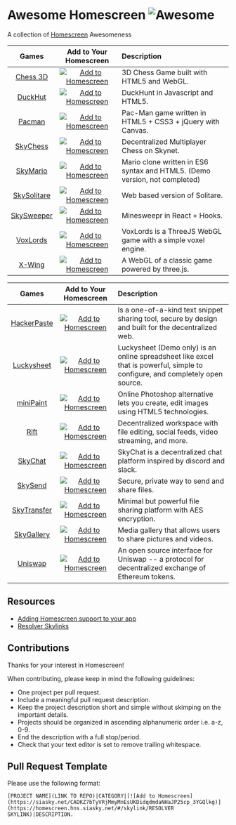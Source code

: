 # Awesome Homescreen ![Awesome](https://cdn.rawgit.com/sindresorhus/awesome/d7305f38d29fed78fa85652e3a63e154dd8e8829/media/badge.svg)

A collection of [Homescreen](https://docs.siasky.net/integrations/homescreen)  Awesomeness


| Games | Add to Your Homescreen | Description |
|:-----:|:----------------------:|:----------- |
[Chess 3D](https://github.com/FrenchYann/Chess3D)|[![Add to Homescreen](https://siasky.net/CADKZ7bTyVRjMmyMnEsUKDidqdmdaNHaJP25cp_3YGQlkg)](https://homescreen.hns.siasky.net/#/skylink/GABOrzJon-Yq0mpeZgPrI7-4AIWdd3m2xnh7sUn5wfTXCg)|3D Chess Game built with HTML5 and WebGL.
[DuckHut](https://github.com/MattSurabian/DuckHunt-JS)|[![Add to Homescreen](https://siasky.net/CADKZ7bTyVRjMmyMnEsUKDidqdmdaNHaJP25cp_3YGQlkg)](https://homescreen.hns.siasky.net/#/skylink/AACZtsENph46a9J76iZLsYiicnvSVWHbbI9rYv6HiclQVg)|DuckHunt in Javascript and HTML5.
[Pacman](https://github.com/luciopanepinto/pacman)|[![Add to Homescreen](https://siasky.net/CADKZ7bTyVRjMmyMnEsUKDidqdmdaNHaJP25cp_3YGQlkg)](https://homescreen.hns.siasky.net/#/skylink/_AgROblixmfuihDeteR9EC1h3HFMRNy-kbdoOmKvUMNd1Q)|Pac-Man game written in HTML5 + CSS3 + jQuery with Canvas.
[SkyChess](https://github.com/redsolver/skychess)|[![Add to Homescreen](https://siasky.net/CADKZ7bTyVRjMmyMnEsUKDidqdmdaNHaJP25cp_3YGQlkg)](https://homescreen.hns.siasky.net/#/skylink/CACo3iCoq51KaiI4zD6y6w1xee-929Nwtlb7DWUyl9FxNQ)|Decentralized Multiplayer Chess on Skynet.
[SkyMario](https://github.com/JuniorTour/es6-mario)|[![Add to Homescreen](https://siasky.net/CADKZ7bTyVRjMmyMnEsUKDidqdmdaNHaJP25cp_3YGQlkg)](https://homescreen.hns.siasky.net/#/skylink/_BWkC67WtxSZb0FjKZgJDKicUQV_YC97ez6rjDdd216pqA)|Mario clone written in ES6 syntax and HTML5. (Demo version, not completed)
[SkySolitare](https://github.com/MrBomar/solitare3)|[![Add to Homescreen](https://siasky.net/CADKZ7bTyVRjMmyMnEsUKDidqdmdaNHaJP25cp_3YGQlkg)](https://homescreen.hns.siasky.net/#/skylink/XADNKywr-KKyG6Gvfz6meS9rLPUdGeTdtTnig-qf3Alw4Q)|Web based version of Solitare.
[SkySweeper](https://github.com/ShizukuIchi/minesweeper)|[![Add to Homescreen](https://siasky.net/CADKZ7bTyVRjMmyMnEsUKDidqdmdaNHaJP25cp_3YGQlkg)](https://homescreen.hns.siasky.net/#/skylink/_ABMRO8tMiwlJSrPaZx1qNRqwRcSwSbL7s_tRCjuI-3yQA)|Minesweepr in React + Hooks.
[VoxLords](https://github.com/Lallassu/VoxLords)|[![Add to Homescreen](https://siasky.net/CADKZ7bTyVRjMmyMnEsUKDidqdmdaNHaJP25cp_3YGQlkg)](https://homescreen.hns.siasky.net/#/skylink/HAE8TUMjKIC8XUT8DgGnFIKNWjz5AAs8-hDw3-_a0jub2A)|VoxLords is a ThreeJS WebGL game with a simple voxel engine.
[X-Wing](https://github.com/amilajack/xwing)|[![Add to Homescreen](https://siasky.net/CADKZ7bTyVRjMmyMnEsUKDidqdmdaNHaJP25cp_3YGQlkg)](https://homescreen.hns.siasky.net/#/skylink/EACXzs0a5cRTncUdlDBR7pVNH2GE8SYJo1Og7eW4BC0Zyg)|A WebGL of a classic game powered by three.js.

| Games | Add to Your Homescreen | Description |
|:-----:|:----------------------:|:----------- |
[HackerPaste](https://github.com/harej/hackerpaste)|[![Add to Homescreen](https://siasky.net/CADKZ7bTyVRjMmyMnEsUKDidqdmdaNHaJP25cp_3YGQlkg)](https://homescreen.hns.siasky.net/#/skylink/_AGCc4-wHTEscwQXTox_95VsHjl-GEwrc7rxGhMXCPStRg)|Is a one-of-a-kind text snippet sharing tool, secure by design and built for the decentralized web.
[Luckysheet](https://github.com/mengshukeji/Luckysheet)|[![Add to Homescreen](https://siasky.net/CADKZ7bTyVRjMmyMnEsUKDidqdmdaNHaJP25cp_3YGQlkg)](https://homescreen.hns.siasky.net/#/skylink/EADnlXoc12LEl8qrW5hi299C-T87OgHLt4TitCGHz24sVw)|Luckysheet (Demo only) is an online spreadsheet like excel that is powerful, simple to configure, and completely open source.
[miniPaint](https://github.com/viliusle/miniPaint)|[![Add to Homescreen](https://siasky.net/CADKZ7bTyVRjMmyMnEsUKDidqdmdaNHaJP25cp_3YGQlkg)](https://homescreen.hns.siasky.net/#/skylink/FADH7_3zsv63F3yvEy5U9OJ8vRpGI-Hb6djT6LB8r3JlpA)|Online Photoshop alternative lets you create, edit images using HTML5 technologies.
[Rift](https://github.com/riftdweb/rift)|[![Add to Homescreen](https://siasky.net/CADKZ7bTyVRjMmyMnEsUKDidqdmdaNHaJP25cp_3YGQlkg)](https://homescreen.hns.siasky.net/#/skylink/EAD7S3bPStozkTtNtzPwFZ2flVP8r2ZXsfyk31Uw4DdOvA)|Decentralized workspace with file editing, social feeds, video streaming, and more.
[SkyChat](https://github.com/redsolver/SkyChat)|[![Add to Homescreen](https://siasky.net/CADKZ7bTyVRjMmyMnEsUKDidqdmdaNHaJP25cp_3YGQlkg)](https://homescreen.hns.siasky.net/#/skylink/NAAa5PaPLSnOLbZawBVR1nXKBKfpwV7-1eqq90IsUWe7uw)|SkyChat is a decentralized chat platform inspired by discord and slack.
|[SkySend](https://github.com/redsolver/skysend)|[![Add to Homescreen](https://siasky.net/CADKZ7bTyVRjMmyMnEsUKDidqdmdaNHaJP25cp_3YGQlkg)](https://homescreen.hns.siasky.net/#/skylink/AQDikuO5szw9nTHZvvm0jT_iwRIJ74UqyvReNwHePAkqBQ)|Secure, private way to send and share files.
[SkyTransfer](https://github.com/kamy22/skytransfer)|[![Add to Homescreen](https://siasky.net/CADKZ7bTyVRjMmyMnEsUKDidqdmdaNHaJP25cp_3YGQlkg)](https://homescreen.hns.siasky.net/#/skylink/AQAJGCmM4njSUoFx-YNm64Zgea8QYRo-kHHf3Vht04mYBQ)|Minimal but powerful file sharing platform with AES encryption.
[SkyGallery](https://github.com/Delivator/SkyGallery)|[![Add to Homescreen](https://siasky.net/CADKZ7bTyVRjMmyMnEsUKDidqdmdaNHaJP25cp_3YGQlkg)](https://homescreen.hns.siasky.net/#/skylink/AQBj5IcVxgwD4uXJTYC2RqA65daWMNyIDwzif-elDRfuag)|Media gallery that allows users to share pictures and videos.
[Uniswap](https://github.com/Uniswap/interface)|[![Add to Homescreen](https://siasky.net/CADKZ7bTyVRjMmyMnEsUKDidqdmdaNHaJP25cp_3YGQlkg)](https://homescreen.hns.siasky.net/#/skylink/OAATgfw9igDV45sy9JVkEcLP2-fG049F8Bmkgt3\_KVVG7Q)|An open source interface for Uniswap -- a protocol for decentralized exchange of Ethereum tokens.

## Resources
* [Adding Homescreen support to your app](https://docs.siasky.net/integrations/homescreen/adding-homescreen-support-to-an-app)
* [Resolver Skylinks](https://docs.siasky.net/skynet-topics/resolver-skylinks#web-tools)


## Contributions

Thanks for your interest in Homescreen! 

When contributing, please keep in mind the following guidelines: 

* One project per pull request.
* Include a meaningful pull request description.
* Keep the project description short and simple without skimping on the important details.
* Projects should be organized in ascending alphanumeric order i.e. a-z, 0-9.
* End the description with a full stop/period.
* Check that your text editor is set to remove trailing whitespace.

## Pull Request Template

Please use the following format: 

`[PROJECT NAME](LINK TO REPO)|CATEGORY|[![Add to Homescreen](https://siasky.net/CADKZ7bTyVRjMmyMnEsUKDidqdmdaNHaJP25cp_3YGQlkg)](https://homescreen.hns.siasky.net/#/skylink/RESOLVER SKYLINK)|DESCRIPTION.`

